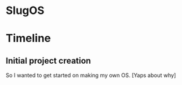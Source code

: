 # SlugOS

# Timeline

## Initial project creation

So I wanted to get started on making my own OS. [Yaps about why]
